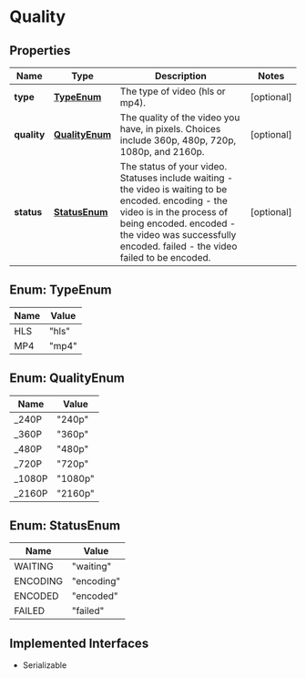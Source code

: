 

# Quality

## Properties

Name | Type | Description | Notes
------------ | ------------- | ------------- | -------------
**type** | [**TypeEnum**](#TypeEnum) | The type of video (hls or mp4). |  [optional]
**quality** | [**QualityEnum**](#QualityEnum) | The quality of the video you have, in pixels. Choices include 360p, 480p, 720p, 1080p, and 2160p. |  [optional]
**status** | [**StatusEnum**](#StatusEnum) | The status of your video. Statuses include waiting - the video is waiting to be encoded. encoding - the video is in the process of being encoded. encoded - the video was successfully encoded. failed - the video failed to be encoded. |  [optional]



## Enum: TypeEnum

Name | Value
---- | -----
HLS | &quot;hls&quot;
MP4 | &quot;mp4&quot;



## Enum: QualityEnum

Name | Value
---- | -----
_240P | &quot;240p&quot;
_360P | &quot;360p&quot;
_480P | &quot;480p&quot;
_720P | &quot;720p&quot;
_1080P | &quot;1080p&quot;
_2160P | &quot;2160p&quot;



## Enum: StatusEnum

Name | Value
---- | -----
WAITING | &quot;waiting&quot;
ENCODING | &quot;encoding&quot;
ENCODED | &quot;encoded&quot;
FAILED | &quot;failed&quot;


## Implemented Interfaces

* Serializable


